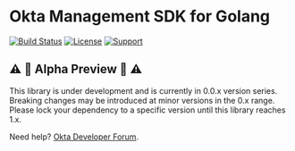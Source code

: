 # Okta Management SDK for Golang
[![Build Status](https://img.shields.io/travis/okta/okta-sdk-golang/master.svg)](https://travis-ci.org/okta/okta-sdk-golang)
[![License](https://img.shields.io/badge/License-Apache%202.0-yellow.svg)](https://opensource.org/licenses/Apache-2.0)
[![Support](https://img.shields.io/badge/support-Developer%20Forum-blue.svg)](https://devforum.okta.com/)

## :warning: :construction: Alpha Preview :construction: :warning:
This library is under development and is currently in 0.0.x version series.  Breaking changes may be introduced at minor versions in the 0.x range.  Please lock your dependency to a specific version until this library reaches 1.x.

Need help? [Okta Developer Forum].


[Okta Developer Forum]: https://devforum.okta.com/
